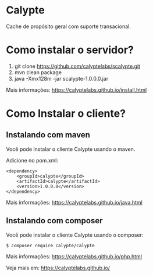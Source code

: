 # Calypte
Cache de propósito geral com suporte transacional.

# Como instalar o servidor?

1. git clone https://github.com/calyptelabs/scalypte.git
2. mvn clean package
3. java -Xmx128m -jar scalypte-1.0.0.0.jar

Mais informações: https://calyptelabs.github.io/install.html

# Como Instalar o cliente?
 
## Instalando com maven

Você pode instalar o cliente Calypte usando o maven.

Adicione no pom.xml:

```
<dependency>
	<groupId>calypte</groupId>
	<artifactId>calypte</artifactId>
	<version>1.0.0.0</version>
</dependency>
```

Mais informações: https://calyptelabs.github.io/java.html

## Instalando com composer

Você pode instalar o cliente Calypte usando o composer:

```
$ composer require calypte/calypte
```

Mais informações: https://calyptelabs.github.io/php.html

Veja mais em: https://calyptelabs.github.io/

